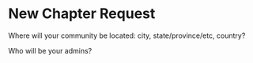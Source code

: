 # New Chapter Request

Where will your community be located: city, state/province/etc, country?

Who will be your admins?
